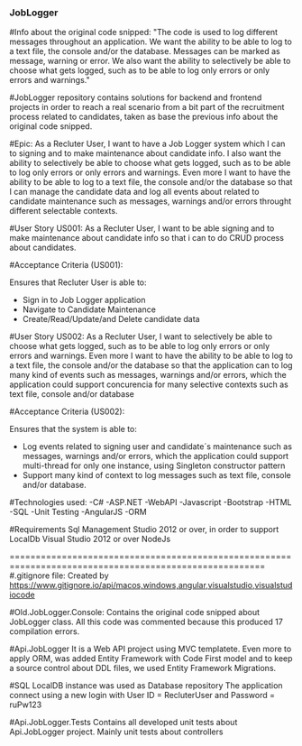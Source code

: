 ### JobLogger ###

#Info about the original code snipped:
"The code is used to log different messages throughout an application. We want the ability to be able to log to a text file, the console and/or the database. Messages can be marked as message, warning or error. We also want the ability to selectively be able to choose what gets logged, such as to be able to log only errors or only errors and warnings."

#JobLogger repository contains solutions for backend and frontend projects in order to reach a real scenario from a bit part of the recruitment process related to candidates, taken as base the previous info about the original code snipped.

#Epic:
As a Recluter User, 
I want to have a Job Logger system which I can to signing and to make maintenance about candidate info. I also want the ability to selectively be able to choose what gets logged, such as to be able to log only errors or only errors and warnings. Even more I want to have the ability to be able to log to a text file, the console and/or the database
so that I can manage the candidate data and log all events about related to candidate maintenance such as messages, warnings and/or errors throught different selectable contexts.

#User Story US001:
As a Recluter User, 
I want to be able signing and to make maintenance about candidate info 
so that i can to do CRUD process about candidates.

#Acceptance Criteria (US001):

Ensures that Recluter User is able to:

- Sign in to Job Logger application
- Navigate to Candidate Maintenance
- Create/Read/Update/and Delete candidate data

#User Story US002:
As a Recluter User, 
I want to selectively be able to choose what gets logged, such as to be able to log only errors or only errors and warnings. Even more I want to have the ability to be able to log to a text file, the console and/or the database
so that the application can to log many kind of events such as messages, warnings and/or errors, which the application could support concurencia for many selective contexts such as text file, console and/or database

#Acceptance Criteria (US002):

Ensures that the system is able to:

- Log events related to signing user and candidate´s maintenance such as messages, warnings and/or errors, which the application could support multi-thread for only one instance, using Singleton constructor pattern
- Support many kind of context to log messages such as text file, console and/or database.

#Technologies used:
-C#
-ASP.NET
-WebAPI
-Javascript
-Bootstrap
-HTML
-SQL
-Unit Testing
-AngularJS 
-ORM

#Requirements
Sql Management Studio 2012 or over, in order to support LocalDb
Visual Studio 2012 or over
NodeJs

=======================================================================================================
#.gitignore file:
Created by https://www.gitignore.io/api/macos,windows,angular,visualstudio,visualstudiocode

#Old.JobLogger.Console:
Contains the original code snipped about JobLogger class. All this code was commented because this produced 17 compilation errors.

#Api.JobLogger
It is a Web API project using MVC templatete. Even more to apply ORM, was added Entity Framework with Code First model and to keep a source control about DDL files, we used Entity Framework Migrations.

#SQL LocalDB instance was used as Database repository
The application connect using a new login with User ID = RecluterUser and Password = ruPw123

#Api.JobLogger.Tests
Contains all developed unit tests about Api.JobLogger project. Mainly unit tests about controllers